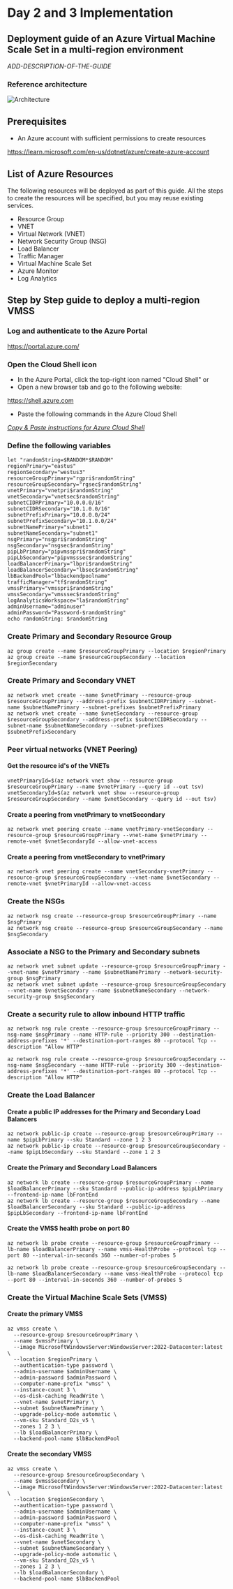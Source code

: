 # Day 2 and 3 Implementation

## Deployment guide of an Azure Virtual Machine Scale Set in a multi-region environment

_ADD-DESCRIPTION-OF-THE-GUIDE_

### Reference architecture

![Architecture](../images/vmss-high-availability-multi-region-v1.jpeg)

## Prerequisites

* An Azure account with sufficient permissions to create resources

<https://learn.microsoft.com/en-us/dotnet/azure/create-azure-account>

## List of Azure Resources

The following resources will be deployed as part of this guide. All the steps to create the resources will be specified, but you may reuse existing services.

* Resource Group
* VNET
* Virtual Network (VNET)
* Network Security Group (NSG)
* Load Balancer
* Traffic Manager
* Virtual Machine Scale Set
* Azure Monitor
* Log Analytics

## Step by Step guide to deploy a multi-region VMSS

### Log and authenticate to the Azure Portal

<https://portal.azure.com/>

### Open the Cloud Shell icon

* In the Azure Portal, click the top-right icon named "Cloud Shell" 
or
* Open a new browser tab and go to the following website:

<https://shell.azure.com>

* Paste the following commands in the Azure Cloud Shell

_[Copy & Paste instructions for Azure Cloud Shell](https://learn.microsoft.com/en-us/azure/cloud-shell/using-the-shell-window#copy-and-paste)_

### Define the following variables

```text
let "randomString=$RANDOM*$RANDOM"
regionPrimary="eastus"
regionSecondary="westus3"
resourceGroupPrimary="rgpri$randomString"
resourceGroupSecondary="rgsec$randomString"
vnetPrimary="vnetpri$randomString"
vnetSecondary="vnetsec$randomString"
subnetCIDRPrimary="10.0.0.0/16"
subnetCIDRSecondary="10.1.0.0/16"
subnetPrefixPrimary="10.0.0.0/24"
subnetPrefixSecondary="10.1.0.0/24"
subnetNamePrimary="subnet1"
subnetNameSecondary="subnet1"
nsgPrimary="nsgpri$randomString"
nsgSecondary="nsgsec$randomString"
pipLbPrimary="pipvmsspri$randomString"
pipLbSecondary="pipvmsssec$randomString"
loadBalancerPrimary="lbpri$randomString"
loadBalancerSecondary="lbsec$randomString"
lbBackendPool="lbbackendpoolname"
trafficManager="tf$randomString"
vmssPrimary="vmsspri$randomString"
vmssSecondary="vmsssec$randomString"
logAnalyticsWorkspace="la$randomString"
adminUsername="adminuser"
adminPassword="Password-$randomString"
echo randomString: $randomString
```

### Create Primary and Secondary Resource Group

```text
az group create --name $resourceGroupPrimary --location $regionPrimary
az group create --name $resourceGroupSecondary --location $regionSecondary
```

### Create Primary and Secondary VNET

```text
az network vnet create --name $vnetPrimary --resource-group $resourceGroupPrimary --address-prefix $subnetCIDRPrimary --subnet-name $subnetNamePrimary --subnet-prefixes $subnetPrefixPrimary
az network vnet create --name $vnetSecondary --resource-group $resourceGroupSecondary --address-prefix $subnetCIDRSecondary --subnet-name $subnetNameSecondary --subnet-prefixes $subnetPrefixSecondary
```

### Peer virtual networks (VNET Peering)

#### Get the resource id's of the VNETs

```text
vnetPrimaryId=$(az network vnet show --resource-group $resourceGroupPrimary --name $vnetPrimary --query id --out tsv)
vnetSecondaryId=$(az network vnet show --resource-group $resourceGroupSecondary --name $vnetSecondary --query id --out tsv)
```

#### Create a peering from vnetPrimary to vnetSecondary

```text
az network vnet peering create --name vnetPrimary-vnetSecondary --resource-group $resourceGroupPrimary --vnet-name $vnetPrimary --remote-vnet $vnetSecondaryId --allow-vnet-access
```

#### Create a peering from vnetSecondary to vnetPrimary

```text
az network vnet peering create --name vnetSecondary-vnetPrimary --resource-group $resourceGroupSecondary --vnet-name $vnetSecondary --remote-vnet $vnetPrimaryId --allow-vnet-access
```

### Create the NSGs

```text
az network nsg create --resource-group $resourceGroupPrimary --name $nsgPrimary
az network nsg create --resource-group $resourceGroupSecondary --name $nsgSecondary
```

### Associate a NSG to the Primary and Secondary subnets

```text
az network vnet subnet update --resource-group $resourceGroupPrimary --vnet-name $vnetPrimary --name $subnetNamePrimary --network-security-group $nsgPrimary
az network vnet subnet update --resource-group $resourceGroupSecondary --vnet-name $vnetSecondary --name $subnetNameSecondary --network-security-group $nsgSecondary
```

### Create a security rule to allow inbound HTTP traffic

```text
az network nsg rule create --resource-group $resourceGroupPrimary --nsg-name $nsgPrimary --name HTTP-rule --priority 300 --destination-address-prefixes '*' --destination-port-ranges 80 --protocol Tcp --description "Allow HTTP"

az network nsg rule create --resource-group $resourceGroupSecondary --nsg-name $nsgSecondary --name HTTP-rule --priority 300 --destination-address-prefixes '*' --destination-port-ranges 80 --protocol Tcp --description "Allow HTTP"
```

### Create the Load Balancer

#### Create a public IP addresses for the Primary and Secondary Load Balancers

```text
az network public-ip create --resource-group $resourceGroupPrimary --name $pipLbPrimary --sku Standard --zone 1 2 3
az network public-ip create --resource-group $resourceGroupSecondary --name $pipLbSecondary --sku Standard --zone 1 2 3
```

#### Create the Primary and Secondary Load Balancers

```text
az network lb create --resource-group $resourceGroupPrimary --name $loadBalancerPrimary --sku Standard --public-ip-address $pipLbPrimary --frontend-ip-name lbFrontEnd
az network lb create --resource-group $resourceGroupSecondary --name $loadBalancerSecondary --sku Standard --public-ip-address $pipLbSecondary --frontend-ip-name lbFrontEnd
```

#### Create the VMSS health probe on port 80

```text
az network lb probe create --resource-group $resourceGroupPrimary --lb-name $loadBalancerPrimary --name vmss-HealthProbe --protocol tcp --port 80 --interval-in-seconds 360 --number-of-probes 5

az network lb probe create --resource-group $resourceGroupSecondary --lb-name $loadBalancerSecondary --name vmss-HealthProbe --protocol tcp --port 80 --interval-in-seconds 360 --number-of-probes 5
```

### Create the Virtual Machine Scale Sets (VMSS)

#### Create the primary VMSS

```text
az vmss create \
  --resource-group $resourceGroupPrimary \
  --name $vmssPrimary \
  --image MicrosoftWindowsServer:WindowsServer:2022-Datacenter:latest \
  --location $regionPrimary \
  --authentication-type password \
  --admin-username $adminUsername \
  --admin-password $adminPassword \
  --computer-name-prefix "vmss" \
  --instance-count 3 \
  --os-disk-caching ReadWrite \
  --vnet-name $vnetPrimary \
  --subnet $subnetNamePrimary \
  --upgrade-policy-mode automatic \
  --vm-sku Standard_D2s_v5 \
  --zones 1 2 3 \
  --lb $loadBalancerPrimary \
  --backend-pool-name $lbBackendPool
```

#### Create the secondary VMSS

```text
az vmss create \
  --resource-group $resourceGroupSecondary \
  --name $vmssSecondary \
  --image MicrosoftWindowsServer:WindowsServer:2022-Datacenter:latest \
  --location $regionSecondary \
  --authentication-type password \
  --admin-username $adminUsername \
  --admin-password $adminPassword \
  --computer-name-prefix "vmss" \
  --instance-count 3 \
  --os-disk-caching ReadWrite \
  --vnet-name $vnetSecondary \
  --subnet $subnetNameSecondary \
  --upgrade-policy-mode automatic \
  --vm-sku Standard_D2s_v5 \
  --zones 1 2 3 \
  --lb $loadBalancerSecondary \
  --backend-pool-name $lbBackendPool
```
